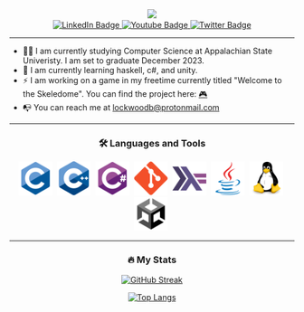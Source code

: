 <div id="header" align="center">
  <img src="https://media.giphy.com/media/HXK7dt23nb0nKCBSci/giphy.gif" width="200"/>
</div>

<div id="badges" align="center">
  <a href="your-linkedin-URL">
    <img src="https://img.shields.io/badge/LinkedIn-blue?style=for-the-badge&logo=linkedin&logoColor=white" alt="LinkedIn Badge"/>
  </a>
  <a href="your-youtube-URL">
    <img src="https://img.shields.io/badge/YouTube-red?style=for-the-badge&logo=youtube&logoColor=white" alt="Youtube Badge"/>
  </a>
  <a href="your-twitter-URL">
    <img src="https://img.shields.io/badge/Twitter-blue?style=for-the-badge&logo=twitter&logoColor=white" alt="Twitter Badge"/>
  </a>
</div>

---------

- :student: I am currently studying Computer Science at Appalachian State Univeristy. I am set to graduate December 2023.
- :seedling: I am currently learning haskell, c#, and unity.
- :zap: I am working on a game in my freetime currently titled "Welcome to the Skeledome". You can find the project here: <a href ="https://github.com/lockwoodben/Welcome-to-the-Skeledome-Development">
  🎮
  </a>
- 📭 You can reach me at lockwoodb@protonmail.com

---

<div id="L&T" align="center">
  
### :hammer_and_wrench: Languages and Tools

  
  <div>
    <img src="https://github.com/devicons/devicon/blob/master/icons/c/c-original.svg" title="C" alt="C" width="60" height="60"/>&nbsp;
    <img src="https://github.com/devicons/devicon/blob/master/icons/cplusplus/cplusplus-original.svg" title="C++" alt="C++" width="60" height="60"/>&nbsp;
    <img src="https://github.com/devicons/devicon/blob/master/icons/csharp/csharp-original.svg" title="C#" alt="C#" width="60" height="60"/>&nbsp;
    <img src="https://github.com/devicons/devicon/blob/master/icons/git/git-original.svg" title="git" alt="git" width="60" height="60"/>&nbsp;
    <img src="https://github.com/devicons/devicon/blob/master/icons/haskell/haskell-original.svg" title="Haskell" alt="Haskell" width="60" height="60"/>&nbsp;
    <img src="https://github.com/devicons/devicon/blob/master/icons/java/java-original.svg" title="Java" alt="Java" width="60" height="60"/>&nbsp;
    <img src="https://github.com/devicons/devicon/blob/master/icons/linux/linux-original.svg" title="Linux Systems" alt="Linux" width="60" height="60"/>&nbsp;
    <img src="https://github.com/devicons/devicon/blob/master/icons/unity/unity-original.svg" title="Unity" alt="Unity" width="60" height="60"/>&nbsp;
  </div>
</div>

---

<div id="stats" align="center">
  
### :fire: My Stats


[![GitHub Streak](https://streak-stats.demolab.com/?user=lockwoodben&theme=gruvbox)](https://git.io/streak-stats)

[![Top Langs](https://github-readme-stats.vercel.app/api/top-langs/?username=lockwoodben&theme=gruvbox)](https://github.com/anuraghazra/github-readme-stats)
  </div>
